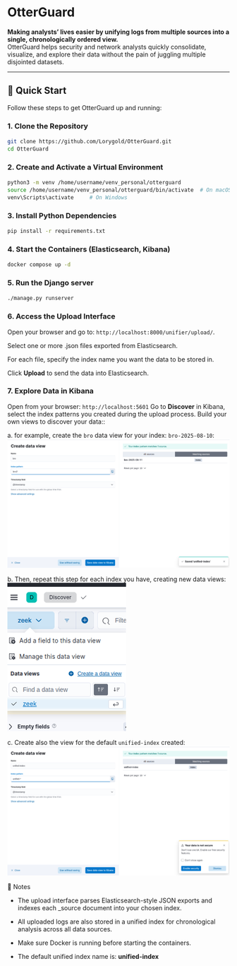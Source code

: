 # OtterGuard

**Making analysts’ lives easier by unifying logs from multiple sources into a single, chronologically ordered view.**  
OtterGuard helps security and network analysts quickly consolidate, visualize, and explore their data without the pain of juggling multiple disjointed datasets.

---

## 🚀 Quick Start

Follow these steps to get OtterGuard up and running:

### 1. Clone the Repository
```bash
git clone https://github.com/Lorygold/OtterGuard.git
cd OtterGuard
```

### 2. Create and Activate a Virtual Environment
```bash
python3 -m venv /home/username/venv_personal/otterguard
source /home/username/venv_personal/otterguard/bin/activate  # On macOS/Linux
venv\Scripts\activate     # On Windows
```

### 3. Install Python Dependencies
```bash
pip install -r requirements.txt
```

### 4. Start the Containers (Elasticsearch, Kibana)
```bash
docker compose up -d
```

### 5. Run the Django server
```bash
./manage.py runserver
```

### 6. Access the Upload Interface
Open your browser and go to: `http://localhost:8000/unifier/upload/`.

Select one or more .json files exported from Elasticsearch.

For each file, specify the index name you want the data to be stored in.

Click **Upload** to send the data into Elasticsearch.

### 7. Explore Data in Kibana
Open from your browser: `http://localhost:5601`
Go to **Discover** in Kibana, select the index patterns you created during the upload process.
Build your own views to discover your data::

a. for example, create the `bro` data view for your index: `bro-2025-08-10`:
![unified-view-kibana](/static/images/bro_data_view_kibana_creation_example.png)

b. Then, repeat this step for each index you have, creating new data views:
![unified-view-kibana](/static/images/new_data_view_kibana_creation.png)

c. Create also the view for the default `unified-index` created:
![unified-view-kibana](/static/images/unified_index_kibana_creation.png)

📝 Notes

* The upload interface parses Elasticsearch-style JSON exports and indexes each _source document into your chosen index.

* All uploaded logs are also stored in a unified index for chronological analysis across all data sources.

* Make sure Docker is running before starting the containers.

* The default unified index name is: **unified-index**

